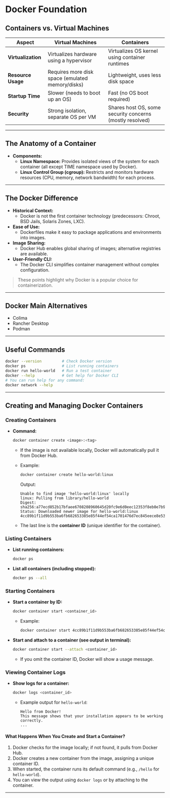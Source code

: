 # Docker Foundation

## Containers vs. Virtual Machines

| Aspect              | Virtual Machines                                   | Containers                                         |
|---------------------|---------------------------------------------------|----------------------------------------------------|
| **Virtualization**  | Virtualizes hardware using a hypervisor           | Virtualizes OS kernel using container runtimes     |
| **Resource Usage**  | Requires more disk space (emulated memory/disks)  | Lightweight, uses less disk space                  |
| **Startup Time**    | Slower (needs to boot up an OS)                   | Fast (no OS boot required)                         |
| **Security**        | Strong isolation, separate OS per VM              | Shares host OS, some security concerns (mostly resolved) |

---

## The Anatomy of a Container

- **Components:**
  - **Linux Namespace:** Provides isolated views of the system for each container (all except TIME namespace used by Docker).
  - **Linux Control Group (cgroup):** Restricts and monitors hardware resources (CPU, memory, network bandwidth) for each process.

---

## The Docker Difference

- **Historical Context:**
  - Docker is not the first container technology (predecessors: Chroot, BSD Jails, Solaris Zones, LXC).
- **Ease of Use:**
  - Dockerfiles make it easy to package applications and environments into images.
- **Image Sharing:**
  - Docker Hub enables global sharing of images; alternative registries are available.
- **User-Friendly CLI:**
  - The Docker CLI simplifies container management without complex configuration.

> These points highlight why Docker is a popular choice for containerization.

---

## Docker Main Alternatives

- Colima
- Rancher Desktop
- Podman

---

## Useful Commands

```sh
docker --version         # Check Docker version
docker ps                # List running containers
docker run hello-world   # Run a test container
docker --help            # Get help for Docker CLI
# You can run help for any command:
docker network --help
```

---

## Creating and Managing Docker Containers

### Creating Containers

- **Command:**

  ```sh
  docker container create <image>:<tag>
  ```

  - If the image is not available locally, Docker will automatically pull it from Docker Hub.
  - Example:

    ```sh
    docker container create hello-world:linux
    ```

    Output:

    ```
    Unable to find image 'hello-world:linux' locally
    linux: Pulling from library/hello-world
    Digest: sha256:a77ecd852b17bfaee6708208960645d20fc9e6d0eec12353f8eb0e7b94bb647a
    Status: Downloaded newer image for hello-world:linux
    4cc89b1f11d9b553ba6fb682653385e85f44ef54ca1701476d7ec845eece8e53
    ```

  - The last line is the **container ID** (unique identifier for the container).

### Listing Containers

- **List running containers:**

  ```sh
  docker ps
  ```

- **List all containers (including stopped):**

  ```sh
  docker ps --all
  ```

### Starting Containers

- **Start a container by ID:**

  ```sh
  docker container start <container_id>
  ```

  - Example:

    ```sh
    docker container start 4cc89b1f11d9b553ba6fb682653385e85f44ef54ca1701476d7ec845eece8e53
    ```

- **Start and attach to a container (see output in terminal):**

  ```sh
  docker container start --attach <container_id>
  ```

  - If you omit the container ID, Docker will show a usage message.

### Viewing Container Logs

- **Show logs for a container:**

  ```sh
  docker logs <container_id>
  ```

  - Example output for `hello-world`:

    ```
    Hello from Docker!
    This message shows that your installation appears to be working correctly.
    ...
    ```

#### What Happens When You Create and Start a Container?

1. Docker checks for the image locally; if not found, it pulls from Docker Hub.
2. Docker creates a new container from the image, assigning a unique container ID.
3. When started, the container runs its default command (e.g., `/hello` for `hello-world`).
4. You can view the output using `docker logs` or by attaching to the container.

---
